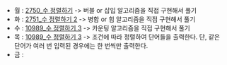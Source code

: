 - 월 : [2750_수 정렬하기](https://www.acmicpc.net/problem/2750) -> 버블 or 삽입 알고리즘을 직접 구현해서 풀기 
- 화 : [2751_수 정렬하기 2](https://www.acmicpc.net/problem/2751) -> 병합 or 힙 알고리즘을 직접 구현해서 풀기 
- 수 : [10989_수 정렬하기 3](https://www.acmicpc.net/problem/10989) -> 카운팅 알고리즘을 직접 구현해서 풀기 
- 목 : [10989_수 정렬하기 3](https://www.acmicpc.net/problem/1181) -> 조건에 따라 정렬하여 단어들을 출력한다. 단, 같은 단어가 여러 번 입력된 경우에는 한 번씩만 출력한다.
- 금 :
